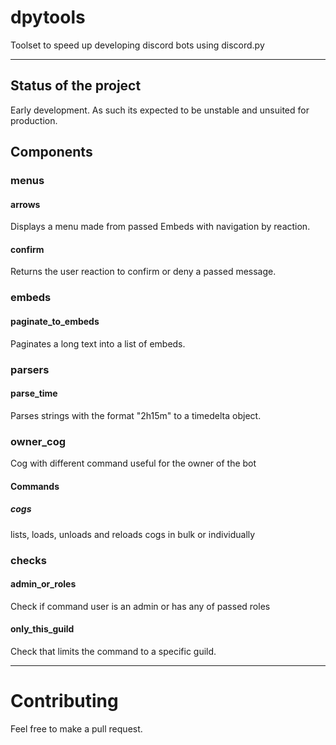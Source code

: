 # dpytools
Toolset to speed up developing discord bots using discord.py

<hr>

## Status of the project

Early development. As such its expected to be unstable and unsuited for production.

## Components
### menus
#### arrows
Displays a menu made from passed Embeds with navigation by reaction.
#### confirm 
Returns the user reaction to confirm or deny a passed message.

### embeds
#### paginate_to_embeds
Paginates a long text into a list of embeds.

### parsers
#### parse_time
Parses strings with the format "2h15m" to a timedelta object.

### owner_cog
Cog with different command useful for the owner of the bot
#### Commands
##### cogs 
lists, loads, unloads and reloads cogs in bulk or individually

### checks
#### admin_or_roles
Check if command user is an admin or has any of passed roles
#### only_this_guild
Check that limits the command to a specific guild.

<hr>

# Contributing
Feel free to make a pull request.